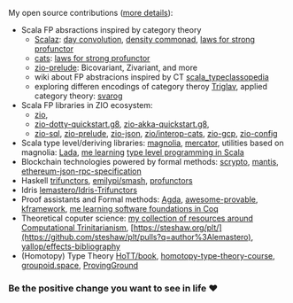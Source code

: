 My open source contributions ([more details](https://github.com/lemastero/lemastero/blob/master/MORE.MD)):
* Scala FP absractions inspired by category theory
  * [Scalaz](https://github.com/scalaz/scalaz/pulls?q=author%3Alemastero): [day convolution](https://github.com/scalaz/scalaz/pull/2020), [density commonad](https://github.com/scalaz/scalaz/pull/2029), [laws for strong profunctor](https://github.com/scalaz/scalaz/pull/2028)
  * [cats](https://github.com/typelevel/cats/pulls?q=author%3Alemastero): [laws for strong profunctor](https://github.com/typelevel/cats/pull/2640)
  * [zio-prelude](https://github.com/zio/zio-prelude/pulls?q=author%3Alemastero): Bicovariant, Zivariant, and more
  * wiki about FP abstracions inspired by CT [scala_typeclassopedia](https://github.com/lemastero/scala_typeclassopedia)
  * exploring differen encodings of category theroy [Triglav](https://github.com/lemastero/Triglav), applied category theory: [svarog](https://github.com/lemastero/svarog)
* Scala FP libraries in ZIO ecosystem:
  * [zio](https://github.com/zio/zio/pulls?q=author%3Alemastero),
  * [zio-dotty-quickstart.g8](https://github.com/ScalaConsultants/zio-dotty-quickstart.g8), [zio-akka-quickstart.g8](https://github.com/ScalaConsultants/zio-akka-quickstart.g8),
  * [zio-sql](https://github.com/zio/zio-sql/pulls?q=author%3Alemastero), [zio-prelude](https://github.com/zio/zio-prelude/pulls?q=author%3Alemastero), [zio-json](https://github.com/zio/zio-json/pulls?q=author%3Alemastero), [zio/interop-cats](https://github.com/zio/interop-cats/pulls?q=author%3Alemastero), [zio-gcp](https://github.com/zio/zio-gcp/pulls?q=author%3Alemastero), [zio-config](https://github.com/zio/zio-config/pulls?q=author%3Alemastero)
* Scala type level/deriving libraries: [magnolia](https://github.com/propensive/magnolia/pulls?q=author%3Alemastero), [mercator](https://github.com/propensive/mercator/pulls?q=author%3Alemastero), utilities based on magnolia: [Lada](https://github.com/lemastero/Lada), [me learning](https://github.com/lemastero/scala-types-madness) [type level programming in Scala](https://apocalisp.wordpress.com/2010/06/08/type-level-programming-in-scala/)
* Blockchain technologies powered by formal methods: [scrypto](https://github.com/input-output-hk/scrypto/pulls?q=author%3Alemastero), [mantis](https://github.com/input-output-hk/mantis/pulls?q=author%3Alemastero), [ethereum-json-rpc-specification](https://github.com/etclabscore/ethereum-json-rpc-specification/pulls?q=author%3Alemastero)
* Haskell [trifunctors](https://github.com/lemastero/trifunctors), [emilypi/smash](https://github.com/emilypi/smash/pulls?q=author%3Alemastero), [profunctors](https://github.com/ekmett/profunctors/pulls?q=author%3Alemastero)
* Idris [lemastero/Idris-Trifunctors](https://github.com/lemastero/Idris-Trifunctors)
* Proof assistants and Formal methods: [Agda](https://github.com/agda/agda/pulls?q=author%3Alemastero), [awesome-provable](https://github.com/awesomo4000/awesome-provable/pulls?q=author%3Alemastero), [kframework](https://github.com/kframework/k/pulls?q=author%3Alemastero), [me learning software foundations in Coq](https://github.com/lemastero/software_foundations_coq)
* Theoretical coputer science: [my collection of resources around Computational Trinitarianism](https://github.com/lemastero/scala_typeclassopedia/blob/master/ComputationalTrinitarianism.MD), [https://steshaw.org/plt/](https://github.com/steshaw/plt/pulls?q=author%3Alemastero), [yallop/effects-bibliography](https://github.com/yallop/effects-bibliography/issues?q=author%3Alemastero)
* (Homotopy) Type Theory [HoTT/book](https://github.com/HoTT/book/pulls?q=author%3Alemastero), [homotopy-type-theory-course](https://github.com/andrejbauer/homotopy-type-theory-course/pull/3), [groupoid.space](https://github.com/groupoid/groupoid.space/pulls?q=author%3Alemastero), [ProvingGround](https://github.com/siddhartha-gadgil/ProvingGround/pulls?q=author%3Alemastero)

### Be the positive change you want to see in life :heart:
